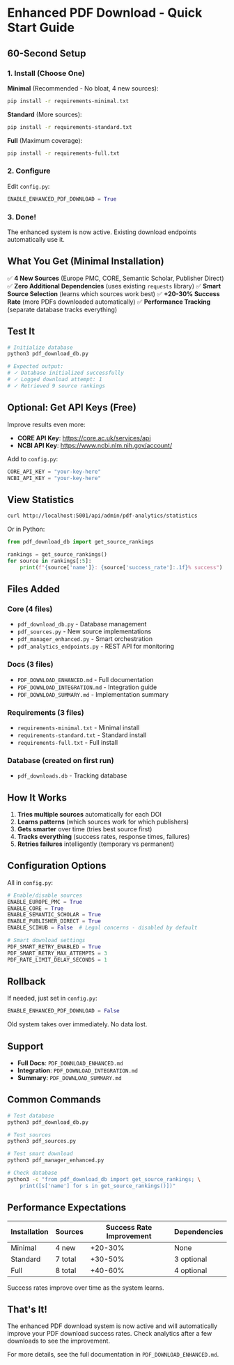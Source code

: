 # Enhanced PDF Download - Quick Start Guide

## 60-Second Setup

### 1. Install (Choose One)

**Minimal** (Recommended - No bloat, 4 new sources):
```bash
pip install -r requirements-minimal.txt
```

**Standard** (More sources):
```bash
pip install -r requirements-standard.txt
```

**Full** (Maximum coverage):
```bash
pip install -r requirements-full.txt
```

### 2. Configure

Edit `config.py`:
```python
ENABLE_ENHANCED_PDF_DOWNLOAD = True
```

### 3. Done!

The enhanced system is now active. Existing download endpoints automatically use it.

## What You Get (Minimal Installation)

✅ **4 New Sources** (Europe PMC, CORE, Semantic Scholar, Publisher Direct)
✅ **Zero Additional Dependencies** (uses existing `requests` library)
✅ **Smart Source Selection** (learns which sources work best)
✅ **+20-30% Success Rate** (more PDFs downloaded automatically)
✅ **Performance Tracking** (separate database tracks everything)

## Test It

```bash
# Initialize database
python3 pdf_download_db.py

# Expected output:
# ✓ Database initialized successfully
# ✓ Logged download attempt: 1
# ✓ Retrieved 9 source rankings
```

## Optional: Get API Keys (Free)

Improve results even more:

- **CORE API Key**: https://core.ac.uk/services/api
- **NCBI API Key**: https://www.ncbi.nlm.nih.gov/account/

Add to `config.py`:
```python
CORE_API_KEY = "your-key-here"
NCBI_API_KEY = "your-key-here"
```

## View Statistics

```bash
curl http://localhost:5001/api/admin/pdf-analytics/statistics
```

Or in Python:
```python
from pdf_download_db import get_source_rankings

rankings = get_source_rankings()
for source in rankings[:5]:
    print(f"{source['name']}: {source['success_rate']:.1f}% success")
```

## Files Added

### Core (4 files)
- `pdf_download_db.py` - Database management
- `pdf_sources.py` - New source implementations
- `pdf_manager_enhanced.py` - Smart orchestration
- `pdf_analytics_endpoints.py` - REST API for monitoring

### Docs (3 files)
- `PDF_DOWNLOAD_ENHANCED.md` - Full documentation
- `PDF_DOWNLOAD_INTEGRATION.md` - Integration guide
- `PDF_DOWNLOAD_SUMMARY.md` - Implementation summary

### Requirements (3 files)
- `requirements-minimal.txt` - Minimal install
- `requirements-standard.txt` - Standard install
- `requirements-full.txt` - Full install

### Database (created on first run)
- `pdf_downloads.db` - Tracking database

## How It Works

1. **Tries multiple sources** automatically for each DOI
2. **Learns patterns** (which sources work for which publishers)
3. **Gets smarter** over time (tries best source first)
4. **Tracks everything** (success rates, response times, failures)
5. **Retries failures** intelligently (temporary vs permanent)

## Configuration Options

All in `config.py`:

```python
# Enable/disable sources
ENABLE_EUROPE_PMC = True
ENABLE_CORE = True
ENABLE_SEMANTIC_SCHOLAR = True
ENABLE_PUBLISHER_DIRECT = True
ENABLE_SCIHUB = False  # Legal concerns - disabled by default

# Smart download settings
PDF_SMART_RETRY_ENABLED = True
PDF_SMART_RETRY_MAX_ATTEMPTS = 3
PDF_RATE_LIMIT_DELAY_SECONDS = 1
```

## Rollback

If needed, just set in `config.py`:
```python
ENABLE_ENHANCED_PDF_DOWNLOAD = False
```

Old system takes over immediately. No data lost.

## Support

- **Full Docs**: `PDF_DOWNLOAD_ENHANCED.md`
- **Integration**: `PDF_DOWNLOAD_INTEGRATION.md`
- **Summary**: `PDF_DOWNLOAD_SUMMARY.md`

## Common Commands

```bash
# Test database
python3 pdf_download_db.py

# Test sources
python3 pdf_sources.py

# Test smart download
python3 pdf_manager_enhanced.py

# Check database
python3 -c "from pdf_download_db import get_source_rankings; \
    print([s['name'] for s in get_source_rankings()])"
```

## Performance Expectations

| Installation | Sources | Success Rate Improvement | Dependencies |
|--------------|---------|-------------------------|--------------|
| Minimal      | 4 new   | +20-30%                | None         |
| Standard     | 7 total | +30-50%                | 3 optional   |
| Full         | 8 total | +40-60%                | 4 optional   |

Success rates improve over time as the system learns.

## That's It!

The enhanced PDF download system is now active and will automatically improve your PDF download success rates. Check analytics after a few downloads to see the improvement.

For more details, see the full documentation in `PDF_DOWNLOAD_ENHANCED.md`.
